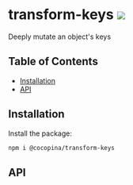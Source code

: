 # transform-keys [![](https://img.shields.io/npm/v/@cocopina/transform-keys.svg?colorA=cb3837&colorB=474a50)](https://www.npmjs.com/package/@cocopina/transform-keys)

Deeply mutate an object&#39;s keys

## Table of Contents

- [Installation](#installation)
- [API](#api)

## Installation

Install the package:
```sh
npm i @cocopina/transform-keys
```

## API
